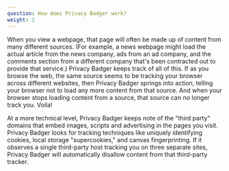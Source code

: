 ```yaml
---
question: How does Privacy Badger work?
weight: 2
---
```


When you view a webpage, that page will often be made up of content from many different sources.  (For example, a news webpage might load the actual article from the news company, ads from an ad company, and the comments section from a different company that's been contracted out to provide that service.)  Privacy Badger keeps track of all of this.  If as you browse the web, the same source seems to be tracking your browser across different websites, then Privacy Badger springs into action, telling your browser not to load any more content from that source.  And when your browser stops loading content from a source, that source can no longer track you.  Voila!

At a more technical level, Privacy Badger keeps note of the "third party" domains that embed images, scripts and advertising in the pages you visit. Privacy Badger looks for tracking techniques like uniquely identifying cookies, local storage "supercookies," and canvas fingerprinting. If it observes a single third-party host tracking you on three separate sites, Privacy Badger will automatically disallow content from that third-party tracker.
